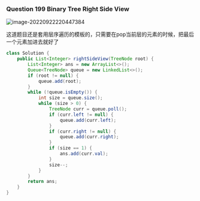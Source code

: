 ### Question 199 Binary Tree Right Side View

![image-20220922220447384](C:\Users\jason\AppData\Roaming\Typora\typora-user-images\image-20220922220447384.png)

这道题目还是套用层序遍历的模板的，只需要在pop当前层的元素的时候，把最后一个元素加进去就好了

```java
class Solution {
    public List<Integer> rightSideView(TreeNode root) {
        List<Integer> ans = new ArrayList<>();
        Queue<TreeNode> queue = new LinkedList<>();
        if (root != null) {
            queue.add(root);
        }
        while (!queue.isEmpty()) {
            int size = queue.size();
            while (size > 0) {
                TreeNode curr = queue.poll();
                if (curr.left != null) {
                    queue.add(curr.left);
                }
                if (curr.right != null) {
                    queue.add(curr.right);
                }
                if (size == 1) {
                    ans.add(curr.val);
                }
                size--;
            }
        }
        return ans;
    }
}
```

